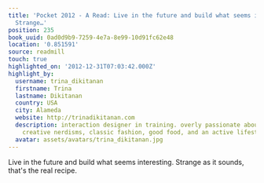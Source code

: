 ```yaml
---
title: 'Pocket 2012 - A Read: Live in the future and build what seems interesting.
  Strange…'
position: 235
book_uuid: 0ad0d9b9-7259-4e7a-8e99-10d91fc62e48
location: '0.851591'
source: readmill
touch: true
highlighted_on: '2012-12-31T07:03:42.000Z'
highlight_by:
  username: trina_dikitanan
  firstname: Trina
  lastname: Dikitanan
  country: USA
  city: Alameda
  website: http://trinadikitanan.com
  description: interaction designer in training. overly passionate about great design,
    creative nerdisms, classic fashion, good food, and an active lifestyle.
  avatar: assets/avatars/trina_dikitanan.jpg
---
```


Live in the future and build what seems interesting. Strange as it sounds, that's the real recipe.